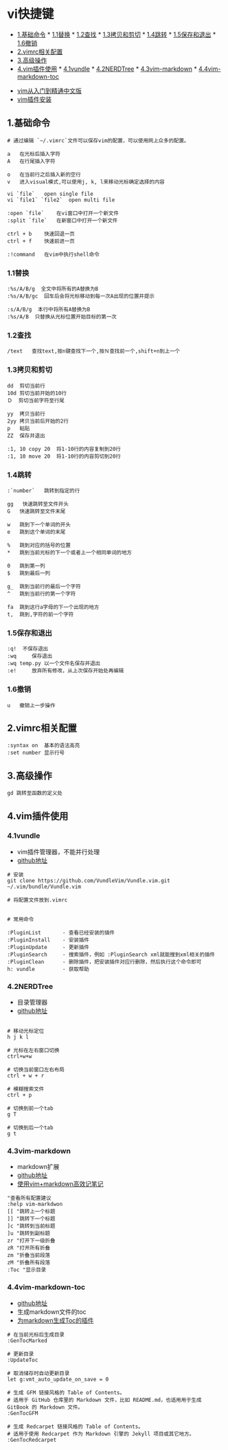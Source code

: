 # vi快捷键


<!-- vim-markdown-toc Marked -->

* [1.基础命令](#1.基础命令)
        * [1.1替换](#1.1替换)
        * [1.2查找](#1.2查找)
        * [1.3拷贝和剪切](#1.3拷贝和剪切)
        * [1.4跳转](#1.4跳转)
        * [1.5保存和退出](#1.5保存和退出)
        * [1.6撤销](#1.6撤销)
* [2.vimrc相关配置](#2.vimrc相关配置)
* [3.高级操作](#3.高级操作)
* [4.vim插件使用](#4.vim插件使用)
        * [4.1vundle](#4.1vundle)
        * [4.2NERDTree](#4.2nerdtree)
        * [4.3vim-markdown](#4.3vim-markdown)
        * [4.4vim-markdown-toc](#4.4vim-markdown-toc)

<!-- vim-markdown-toc -->

- [vim从入门到精通中文版](https://github.com/wsdjeg/vim-galore-zh_cn)
- [vim插件安装](https://zhuanlan.zhihu.com/p/108697739)

## 1.基础命令

```shell
# 通过编辑 `~/.vimrc`文件可以保存vim的配置，可以使用网上众多的配置。

a   在光标后插入字符
A   在行尾插入字符

o   在当前行之后插入新的空行
v   进入visual模式,可以使用j, k, l来移动光标确定选择的内容

vi `file`   open single file
vi `file1` `file2`  open multi file

:open `file`    在vi窗口中打开一个新文件
:split `file`   在新窗口中打开一个新文件

ctrl + b    快速回退一页
ctrl + f    快速前进一页

:!command   在vim中执行shell命令
```

### 1.1替换

```shell
:%s/A/B/g  全文中将所有的A替换为B
:%s/A/B/gc  回车后会将光标移动到每一次A出现的位置并提示

:s/A/B/g  本行中将所有A替换为B
:%s/A/B  只替换从光标位置开始目标的第一次
```

### 1.2查找

```shell
/text   查找text,按n键查找下一个,按Ｎ查找前一个,shift+n到上一个
```

### 1.3拷贝和剪切

```shell
dd  剪切当前行
10d 剪切当前开始的10行
Ｄ  剪切当前字符至行尾

yy  拷贝当前行
2yy 拷贝当前后开始的2行
p   粘贴
ZZ  保存并退出

:1, 10 copy 20  将1-10行的内容复制到20行
:1, 10 move 20  将1-10行的内容剪切到20行
```

### 1.4跳转

```shell
:`number`   跳转到指定的行

gg   快速跳转至文件开头
G   快速跳转至文件末尾

w   跳到下一个单词的开头
e   跳到这个单词的末尾

%   跳到对应的括号的位置
*   跳到当前光标的下一个或者上一个相同单词的地方

0   跳到第一列
$   跳到最后一列

g_  跳到当前行的最后一个字符
^   跳到当前行的第一个字符

fa  跳到这行a字母的下一个出现的地方
t,  跳到,字符的前一个字符
```

### 1.5保存和退出

```shell
:q!  不保存退出
:wq     保存退出
:wq temp.py 以一个文件名保存并退出
:e!     放弃所有修改，从上次保存开始处再编辑
```

### 1.6撤销

```shell
u   撤销上一步操作
```

## 2.vimrc相关配置

```shell
:syntax on  基本的语法高亮
:set number 显示行号
```

## 3.高级操作

```shell
gd 跳转至函数的定义处
```

## 4.vim插件使用

### 4.1vundle

- vim插件管理器，不能并行处理
- [github地址](https://github.com/VundleVim/Vundle.vim)

```shell
# 安装
git clone https://github.com/VundleVim/Vundle.vim.git ~/.vim/bundle/Vundle.vim

# 将配置文件放到.vimrc


# 常用命令

:PluginList       - 查看已经安装的插件
:PluginInstall    - 安装插件
:PluginUpdate     - 更新插件
:PluginSearch     - 搜索插件，例如 :PluginSearch xml就能搜到xml相关的插件
:PluginClean      - 删除插件，把安装插件对应行删除，然后执行这个命令即可
h: vundle         - 获取帮助
```


### 4.2NERDTree

- 目录管理器
- [github地址](https://github.com/preservim/nerdtree)

```shell

# 移动光标定位
h j k l

# 光标在左右窗口切换
ctrl+w+w

# 切换当前窗口左右布局
ctrl + w + r

# 模糊搜索文件
ctrl + p

# 切换到前一个tab
g T

# 切换到后一个tab
g t
```

### 4.3vim-markdown

- markdown扩展
- [github地址](https://github.com/plasticboy/vim-markdown)
- [使用vim+markdown高效记笔记](https://github.com/plasticboy/vim-markdown)

```shell
"查看所有配置建议
:help vim-markdwon
[[ "跳转上一个标题
]] "跳转下一个标题
]c "跳转到当前标题
]u "跳转到副标题
zr "打开下一级折叠
zR "打开所有折叠
zm "折叠当前段落
zM "折叠所有段落
:Toc "显示目录
```

### 4.4vim-markdown-toc

- [github地址](https://github.com/mzlogin/vim-markdown-toc)
- 生成markdown文件的toc
- [为markdown生成Toc的插件](https://mazhuang.org/2015/12/19/vim-markdown-toc/)

```shell
# 在当前光标后生成目录
:GenTocMarked

# 更新目录
:UpdateToc

# 取消储存时自动更新目录
let g:vmt_auto_update_on_save = 0

# 生成 GFM 链接风格的 Table of Contents。
# 适用于 GitHub 仓库里的 Markdown 文件，比如 README.md，也适用用于生成 GitBook 的 Markdown 文件。
:GenTocGFM

# 生成 Redcarpet 链接风格的 Table of Contents。
# 适用于使用 Redcarpet 作为 Markdown 引擎的 Jekyll 项目或其它地方。
:GenTocRedcarpet
```

